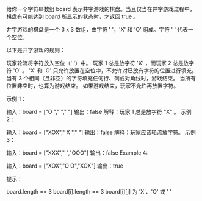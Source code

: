 给你一个字符串数组 board 表示井字游戏的棋盘。当且仅当在井字游戏过程中，棋盘有可能达到 board 所显示的状态时，才返回 true 。

井字游戏的棋盘是一个 3 x 3 数组，由字符 ' '，'X' 和 'O' 组成。字符 ' ' 代表一个空位。

以下是井字游戏的规则：

玩家轮流将字符放入空位（' '）中。
玩家 1 总是放字符 'X' ，而玩家 2 总是放字符 'O' 。
'X' 和 'O' 只允许放置在空位中，不允许对已放有字符的位置进行填充。
当有 3 个相同（且非空）的字符填充任何行、列或对角线时，游戏结束。
当所有位置非空时，也算为游戏结束。
如果游戏结束，玩家不允许再放置字符。
 

示例 1：


输入：board = ["O  ","   ","   "]
输出：false
解释：玩家 1 总是放字符 "X" 。
示例 2：


输入：board = ["XOX"," X ","   "]
输出：false
解释：玩家应该轮流放字符。
示例 3：


输入：board = ["XXX","   ","OOO"]
输出：false
Example 4:


输入：board = ["XOX","O O","XOX"]
输出：true
 

提示：

board.length == 3
board[i].length == 3
board[i][j] 为 'X'、'O' 或 ' '
